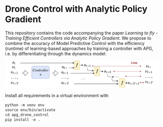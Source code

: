 # Drone Control with Analytic Policy Gradient

This repository contains the code accompanying the paper *Learning to fly - Training Efficient Controllers via Analytic Policy Gradient*. We propose to combine the accuracy of Model Predictive Control with the efficiency (runtime) of learning-based approaches by training a controller with APG, i.e. by differentiating through the dynamics model:

![Learning paradigm](assets/paradigm.png)

Install all requirements in a virtual environment with 

```
python -m venv env
source env/bin/activate
cd apg_drone_control
pip install -e .
```